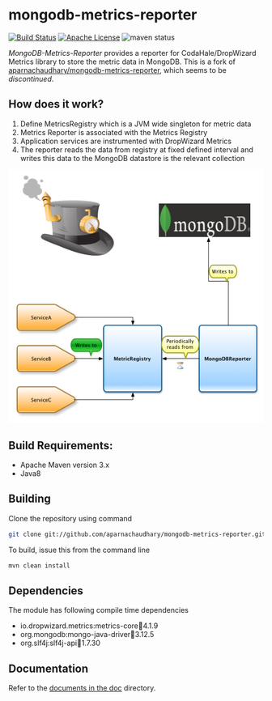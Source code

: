 # mongodb-metrics-reporter

[![Build Status](https://github.com/keawe-software/mongodb-metrics-reporter/workflows/Build,%20Test%20&%20Deploy%20to%20Maven%20Central/badge.svg)](https://github.com/keawe-software/mongodb-metrics-reporter/actions) [![Apache License](http://img.shields.io/badge/license-APACHE2-blue.svg)](https://www.apache.org/licenses/LICENSE-2.0.html) ![maven status](https://img.shields.io/maven-central/v/de.keawe.metrics/mongodb-metrics.svg)

*MongoDB-Metrics-Reporter* provides a reporter for CodaHale/DropWizard Metrics library to store the metric data in MongoDB.
This is a fork of [aparnachaudhary/mongodb-metrics-reporter](https://github.com/aparnachaudhary/mongodb-metrics-reporter), which seems to be *discontinued*.

## How does it work?

1. Define MetricsRegistry which is a JVM wide singleton for metric data
2. Metrics Reporter is associated with the Metrics Registry
3. Application services are instrumented with DropWizard Metrics
4. The reporter reads the data from registry at fixed defined interval and writes this data to the MongoDB datastore is the relevant collection

![MongoDB-Metrics](doc/images/MetricsMongoDB.png)

## Build Requirements:

* Apache Maven version 3.x
* Java8

## Building

Clone the repository using command

```bash
git clone git://github.com/aparnachaudhary/mongodb-metrics-reporter.git
```

To build, issue this from the command line

```bash
mvn clean install
```

## Dependencies

The module has following compile time dependencies

* io.dropwizard.metrics:metrics-core:jar:4.1.9
* org.mongodb:mongo-java-driver:jar:3.12.5
* org.slf4j:slf4j-api:jar:1.7.30

## Documentation
Refer to the [documents in the doc](doc/index.md) directory.
